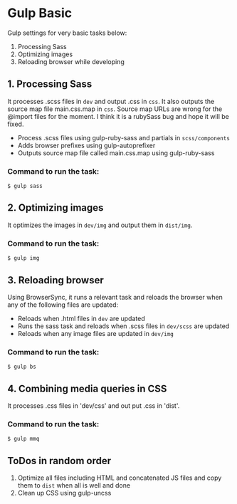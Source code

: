 # Gulp Basic
Gulp settings for very basic tasks below:

1. Processing Sass
2. Optimizing images
3. Reloading browser while developing

## 1. Processing Sass
It processes .scss files in `dev` and output .css in `css`.  It also outputs the source map file main.css.map in `css`.  Source map URLs are wrong for the @import files for the moment.  I think it is a rubySass bug and hope it will be fixed.

- Process .scss files using gulp-ruby-sass and partials in `scss/components`
- Adds browser prefixes using gulp-autoprefixer
- Outputs source map file called main.css.map using gulp-ruby-sass

### Command to run the task:

	$ gulp sass

## 2. Optimizing images
It optimizes the images in `dev/img` and output them in `dist/img`.

### Command to run the task:

	$ gulp img

## 3. Reloading browser
Using BrowserSync, it runs a relevant task and reloads the browser when any of the following files are updated:
- Reloads when .html files in `dev` are updated
- Runs the sass task and reloads when .scss files in `dev/scss` are updated
- Reloads when any image files are updated in `dev/img`

### Command to run the task:

	$ gulp bs

## 4. Combining media queries in CSS
It processes .css files in 'dev/css' and out put .css in 'dist'.

### Command to run the task:

	$ gulp mmq

## ToDos in random order
1. Optimize all files including HTML and concatenated JS files  and copy them to `dist` when all is well and done
2. Clean up CSS using gulp-uncss